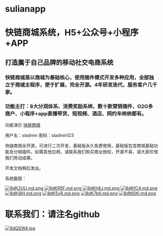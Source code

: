 # sulianapp

# 快链商城系统，H5+公众号+小程序+APP

## 打造属于自己品牌的移动社交电商系统

### 快链商城是以商城为基础核心，使用插件模式开发多种应用，全部独立于商城主程序，便于扩展，完全开源。4年研发迭代，服务客户几千家。

### 功能主打：8大分润体系、消费奖励系统、数十款营销插件、O2O多商户、小程序+app直播带货、短视频、酒店、网约车统统都有。

功能演示 [快链商城](https://sulianapp.com)

用户名：sladmin
密码：sladmin123

快链商城全开源，可进行二次开发，基础版永久免费使用，基础版包含商城基础功能及分销插件。如需其他应用，请联系我们购买商业授权，开源不易，请大家珍惜我们劳动成果。

开发文档稍后发出。

系统截图：

[![8dK2UU.md.png](https://s1.ax1x.com/2020/03/17/8dK2UU.md.png)](https://imgchr.com/i/8dK2UU)
[![8dKR5F.md.png](https://s1.ax1x.com/2020/03/17/8dKR5F.md.png)](https://imgchr.com/i/8dKR5F)
[![8dKh8J.md.png](https://s1.ax1x.com/2020/03/17/8dKh8J.md.png)](https://imgchr.com/i/8dKh8J)
[![8dKfC4.md.png](https://s1.ax1x.com/2020/03/17/8dKfC4.md.png)](https://imgchr.com/i/8dKfC4)
[![8dKj8H.md.png](https://s1.ax1x.com/2020/03/17/8dKj8H.md.png)](https://imgchr.com/i/8dKj8H)
[![8dK5vR.md.png](https://s1.ax1x.com/2020/03/17/8dK5vR.md.png)](https://imgchr.com/i/8dK5vR)
[![8dK7b6.md.png](https://s1.ax1x.com/2020/03/17/8dK7b6.md.png)](https://imgchr.com/i/8dK7b6)
[![8dMSKI.md.png](https://s1.ax1x.com/2020/03/17/8dMSKI.md.png)](https://imgchr.com/i/8dMSKI)

# 联系我们：请注名github

[![8dQSW4.jpg](https://s1.ax1x.com/2020/03/17/8dQSW4.jpg)](https://imgchr.com/i/8dQSW4)
